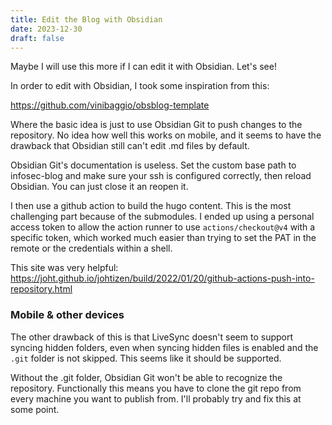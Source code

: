 ```yaml
---
title: Edit the Blog with Obsidian
date: 2023-12-30
draft: false
---
```

Maybe I will use this more if I can edit it with Obsidian. Let's see!

In order to edit with Obsidian, I took some inspiration from this:

https://github.com/vinibaggio/obsblog-template

Where the basic idea is just to use Obsidian Git to push changes to the repository. No idea how well this works on mobile, and it seems to have the drawback that Obsidian still can't edit .md files by default.

Obsidian Git's documentation is useless. Set the custom base path to infosec-blog and make sure your ssh is configured correctly, then reload Obsidian. You can just close it an reopen it.

I then use a github action to build the hugo content. This is the most challenging part because of the submodules. I ended up using a personal access token to allow the action runner to use `actions/checkout@v4` with a specific token, which worked much easier than trying to set the PAT in the remote or the credentials within a shell.

This site was very helpful: https://joht.github.io/johtizen/build/2022/01/20/github-actions-push-into-repository.html

### Mobile & other devices

The other drawback of this is that LiveSync doesn't seem to support syncing hidden folders, even when syncing hidden files is enabled and the `.git` folder is not skipped. This seems like it should be supported.

Without the .git folder, Obsidian Git won't be able to recognize the repository. Functionally this means you have to clone the git repo from every machine you want to publish from. I'll probably try and fix this at some point.